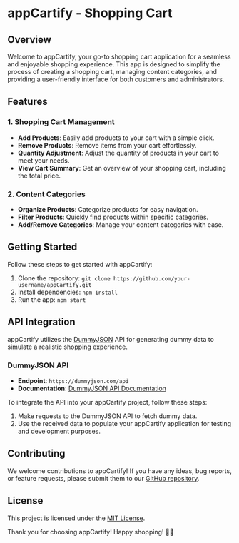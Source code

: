 # appCartify - Shopping Cart

## Overview

Welcome to appCartify, your go-to shopping cart application for a seamless and enjoyable shopping experience. This app is designed to simplify the process of creating a shopping cart, managing content categories, and providing a user-friendly interface for both customers and administrators.

## Features

### 1. Shopping Cart Management

- **Add Products**: Easily add products to your cart with a simple click.
- **Remove Products**: Remove items from your cart effortlessly.
- **Quantity Adjustment**: Adjust the quantity of products in your cart to meet your needs.
- **View Cart Summary**: Get an overview of your shopping cart, including the total price.

### 2. Content Categories

- **Organize Products**: Categorize products for easy navigation.
- **Filter Products**: Quickly find products within specific categories.
- **Add/Remove Categories**: Manage your content categories with ease.

## Getting Started

Follow these steps to get started with appCartify:

1. Clone the repository: `git clone https://github.com/your-username/appCartify.git`
2. Install dependencies: `npm install`
3. Run the app: `npm start`

## API Integration

appCartify utilizes the [DummyJSON](https://dummyjson.com/) API for generating dummy data to simulate a realistic shopping experience.

### DummyJSON API

- **Endpoint**: `https://dummyjson.com/api`
- **Documentation**: [DummyJSON API Documentation](https://dummyjson.com/docs)

To integrate the API into your appCartify project, follow these steps:

1. Make requests to the DummyJSON API to fetch dummy data.
2. Use the received data to populate your appCartify application for testing and development purposes.

## Contributing

We welcome contributions to appCartify! If you have any ideas, bug reports, or feature requests, please submit them to our [GitHub repository](https://github.com/your-username/appCartify/issues).

## License

This project is licensed under the [MIT License](LICENSE.md).

Thank you for choosing appCartify! Happy shopping! 🛒✨
